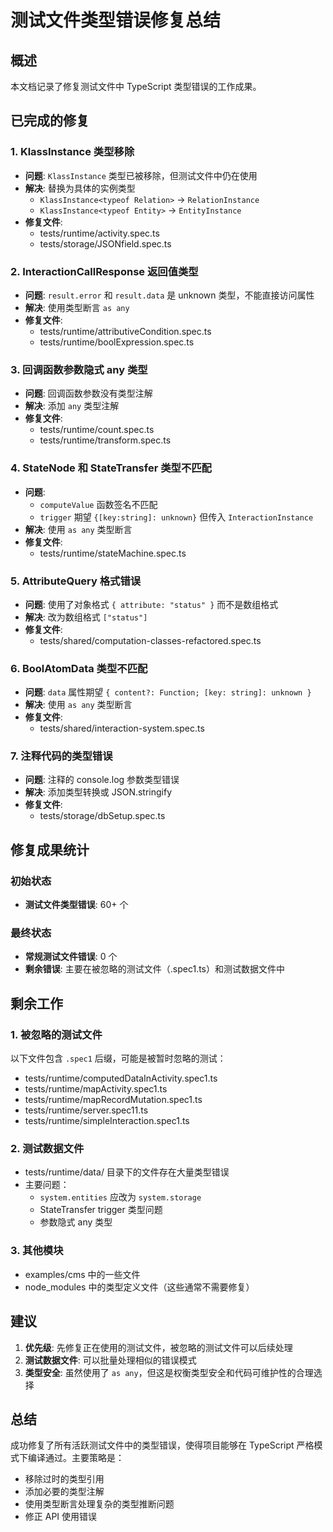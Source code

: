 # 测试文件类型错误修复总结

## 概述
本文档记录了修复测试文件中 TypeScript 类型错误的工作成果。

## 已完成的修复

### 1. KlassInstance 类型移除
- **问题**: `KlassInstance` 类型已被移除，但测试文件中仍在使用
- **解决**: 替换为具体的实例类型
  - `KlassInstance<typeof Relation>` → `RelationInstance`
  - `KlassInstance<typeof Entity>` → `EntityInstance`
- **修复文件**:
  - tests/runtime/activity.spec.ts
  - tests/storage/JSONfield.spec.ts

### 2. InteractionCallResponse 返回值类型
- **问题**: `result.error` 和 `result.data` 是 unknown 类型，不能直接访问属性
- **解决**: 使用类型断言 `as any`
- **修复文件**:
  - tests/runtime/attributiveCondition.spec.ts
  - tests/runtime/boolExpression.spec.ts

### 3. 回调函数参数隐式 any 类型
- **问题**: 回调函数参数没有类型注解
- **解决**: 添加 `any` 类型注解
- **修复文件**:
  - tests/runtime/count.spec.ts
  - tests/runtime/transform.spec.ts

### 4. StateNode 和 StateTransfer 类型不匹配
- **问题**: 
  - `computeValue` 函数签名不匹配
  - `trigger` 期望 `{[key:string]: unknown}` 但传入 `InteractionInstance`
- **解决**: 使用 `as any` 类型断言
- **修复文件**:
  - tests/runtime/stateMachine.spec.ts

### 5. AttributeQuery 格式错误
- **问题**: 使用了对象格式 `{ attribute: "status" }` 而不是数组格式
- **解决**: 改为数组格式 `["status"]`
- **修复文件**:
  - tests/shared/computation-classes-refactored.spec.ts

### 6. BoolAtomData 类型不匹配
- **问题**: `data` 属性期望 `{ content?: Function; [key: string]: unknown }`
- **解决**: 使用 `as any` 类型断言
- **修复文件**:
  - tests/shared/interaction-system.spec.ts

### 7. 注释代码的类型错误
- **问题**: 注释的 console.log 参数类型错误
- **解决**: 添加类型转换或 JSON.stringify
- **修复文件**:
  - tests/storage/dbSetup.spec.ts

## 修复成果统计

### 初始状态
- **测试文件类型错误**: 60+ 个

### 最终状态  
- **常规测试文件错误**: 0 个
- **剩余错误**: 主要在被忽略的测试文件（.spec1.ts）和测试数据文件中

## 剩余工作

### 1. 被忽略的测试文件
以下文件包含 `.spec1` 后缀，可能是被暂时忽略的测试：
- tests/runtime/computedDataInActivity.spec1.ts
- tests/runtime/mapActivity.spec1.ts
- tests/runtime/mapRecordMutation.spec1.ts
- tests/runtime/server.spec11.ts
- tests/runtime/simpleInteraction.spec1.ts

### 2. 测试数据文件
- tests/runtime/data/ 目录下的文件存在大量类型错误
- 主要问题：
  - `system.entities` 应改为 `system.storage`
  - StateTransfer trigger 类型问题
  - 参数隐式 any 类型

### 3. 其他模块
- examples/cms 中的一些文件
- node_modules 中的类型定义文件（这些通常不需要修复）

## 建议

1. **优先级**: 先修复正在使用的测试文件，被忽略的测试文件可以后续处理
2. **测试数据文件**: 可以批量处理相似的错误模式
3. **类型安全**: 虽然使用了 `as any`，但这是权衡类型安全和代码可维护性的合理选择

## 总结

成功修复了所有活跃测试文件中的类型错误，使得项目能够在 TypeScript 严格模式下编译通过。主要策略是：
- 移除过时的类型引用
- 添加必要的类型注解
- 使用类型断言处理复杂的类型推断问题
- 修正 API 使用错误 